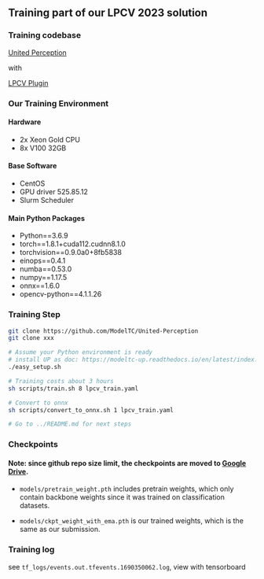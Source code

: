 ## Training part of our LPCV 2023 solution

### Training codebase

[United Perception](https://github.com/ModelTC/United-Perception) 

with 

[LPCV Plugin]()

### Our Training Environment

#### Hardware
- 2x Xeon Gold CPU
- 8x V100 32GB

#### Base Software
- CentOS
- GPU driver 525.85.12
- Slurm Scheduler

#### Main Python Packages
- Python==3.6.9
- torch==1.8.1+cuda112.cudnn8.1.0
- torchvision==0.9.0a0+8fb5838
- einops==0.4.1
- numba==0.53.0 
- numpy==1.17.5
- onnx==1.6.0
- opencv-python==4.1.1.26

### Training Step
```bash
git clone https://github.com/ModelTC/United-Perception
git clone xxx

# Assume your Python environment is ready
# install UP as doc: https://modeltc-up.readthedocs.io/en/latest/index.html
./easy_setup.sh

# Training costs about 3 hours 
sh scripts/train.sh 8 lpcv_train.yaml

# Convert to onnx
sh scripts/convert_to_onnx.sh 1 lpcv_train.yaml

# Go to ../README.md for next steps 
```

### Checkpoints 

#### Note: since github repo size limit, the checkpoints are moved to [Google Drive](https://drive.google.com/drive/folders/1IcTfaAnL1sRl8hx2k2BpYNIGK-UJe-bm?usp=drive_link).

- `models/pretrain_weight.pth` includes pretrain weights, which only contain backbone weights since it was trained on classification datasets.

- `models/ckpt_weight_with_ema.pth` is our trained weights, which is the same as our submission.

### Training log
see `tf_logs/events.out.tfevents.1690350062.log`, view with tensorboard

